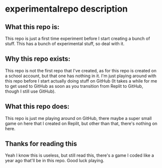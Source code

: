 # experimentalrepo description

## What this repo is:
This repo is just a first time experiment before I start creating a bunch of stuff. This has a bunch of experimental stuff, so deal with it.
## Why this repo exists:
This repo is not the first repo that I've created, as for this repo is created on a school account, but that one has nothing in it. I'm just playing around with this repo before I start actually doing stuff on GitHub (It takes a while for me to get used to GitHub as soon as you transition from Replit to GitHub, though I still use GitHub).
## What this repo does:
This repo is just me playing around on GitHub, there maybe a super small game on here that I created on Replit, but other than that, there's nothing on here.
## Thanks for reading this
Yeah I know this is useless, but still read this, there's a game I coded like a year ago that'll be in this repo. Good luck playing.

